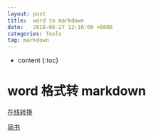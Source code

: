 ```yaml
---
layout: post
title:  word to markdown
date:   2018-06-27 12:16:00 +0800
categories: Tools
tag: markdown
---
```


* content
{:toc}

word 格式转 markdown
=========================

[在线转换](https://word-to-markdown.herokuapp.com/)


[简书](https://www.jianshu.com/p/df6a136d06d8)
